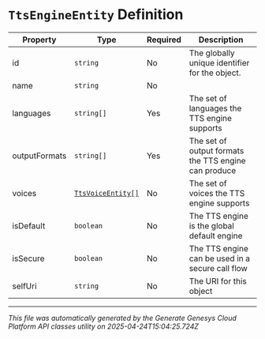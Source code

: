 # `TtsEngineEntity` Definition

| Property | Type | Required | Description |
|----------|------|----------|-------------|
| id | `string` | No | The globally unique identifier for the object. |
| name | `string` | No |  |
| languages | `string[]` | Yes | The set of languages the TTS engine supports |
| outputFormats | `string[]` | Yes | The set of output formats the TTS engine can produce |
| voices | [`TtsVoiceEntity[]`](ttsvoiceentity-definition.md) | No | The set of voices the TTS engine supports |
| isDefault | `boolean` | No | The TTS engine is the global default engine |
| isSecure | `boolean` | No | The TTS engine can be used in a secure call flow |
| selfUri | `string` | No | The URI for this object |

---

*This file was automatically generated by the Generate Genesys Cloud Platform API classes utility on 2025-04-24T15:04:25.724Z*